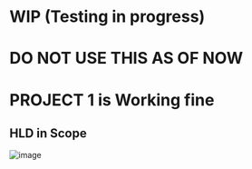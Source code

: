 # WIP (Testing in progress)

# DO NOT USE THIS AS OF NOW

# PROJECT 1 is Working fine

## HLD in Scope
![image](https://user-images.githubusercontent.com/7689697/229491129-ac1c7fb6-d4fe-40ef-816c-4bb2e71e71c0.png)

